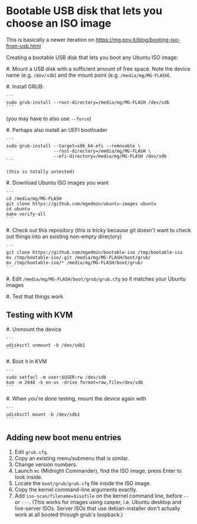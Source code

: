 Bootable USB disk that lets you choose an ISO image
===================================================

This is basically a newer iteration on
https://mg.pov.lt/blog/booting-iso-from-usb.html

Creating a bootable USB disk that lets you boot any Ubuntu ISO image:

#. Mount a USB disk with a sufficient amount of free space.  Note the device
   name (e.g. `/dev/sdb`) and the mount point (e.g. `/media/mg/MG-FLASH`).

#. Install GRUB:

    ```
    sudo grub-install --root-directory=/media/mg/MG-FLASH /dev/sdb
    ```

   (you may have to also use `--force`)

#. Perhaps also install an UEFI bootloader

    ```
    sudo grub-install --target=x86_64-efi --removable \
                      --root-directory=/media/mg/MG-FLASH \
                      --efi-directory=/media/mg/MG-FLASH /dev/sdb
    ```

    (this is totally untested)

#. Download Ubuntu ISO images you want

    ```
    cd /media/mg/MG-FLASH
    git clone https://github.com/mgedmin/ubuntu-images ubuntu
    cd ubuntu
    make verify-all
    ```

#. Check out this repository (this is tricky because git doesn't want to check
   out things into an existing non-empty directory)

    ```
    git clone https://github.com/mgedmin/bootable-iso /tmp/bootable-iso
    mv /tmp/bootable-iso/.git /media/mg/MG-FLASH/boot/grub/
    mv /tmp/bootable-iso/* /media/mg/MG-FLASH/boot/grub/
    ```

#. Edit `/media/mg/MG-FLASH/boot/grub/grub.cfg` so it matches your Ubuntu images

#. Test that things work


Testing with KVM
----------------

#. Unmount the device

    ```
    udisksctl unmount -b /dev/sdb1
    ```

#. Boot it in KVM

    ```
    sudo setfacl -m user:$USER:rw /dev/sdb
    kvm -m 2048 -k en-us -drive format=raw,file=/dev/sdb
    ```

#. When you're done testing, mount the device again with

    ```
    udisksctl mount -b /dev/sdb1
    ```

Adding new boot menu entries
----------------------------

1. Edit `grub.cfg`.
2. Copy an existing menu/submenu that is similar.
3. Change version numbers.
4. Launch `mc` (Midnight Commander), find the ISO image, press Enter to look
   inside.
5. Locate the `boot/grub/grub.cfg` file inside the ISO image.
6. Copy the kernel command-line arguments exactly.
7. Add `iso-scan/filename=$isofile` on the kernel command line,
   before `--` or `---`.  (This works for images using casper, i.e. Ubuntu
   desktop and live-server ISOs.  Server ISOs that use debian-installer don't
   actually work at all booted through grub's loopback.)
